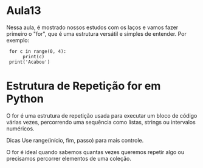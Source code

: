 # Aula13
Nessa aula, é mostrado nossos estudos com os laços e vamos fazer primeiro o "for", que é uma estrutura versátil e simples de entender. Por exemplo:

     for c in range(0, 4):
          print(c)
     print('Acabou')
# Estrutura de Repetição for em Python
O for é uma estrutura de repetição usada para executar um bloco de código várias vezes, percorrendo uma sequência como listas, strings ou intervalos numéricos.

Dicas
Use range(início, fim, passo) para mais controle.

O for é ideal quando sabemos quantas vezes queremos repetir algo ou precisamos percorrer elementos de uma coleção.
